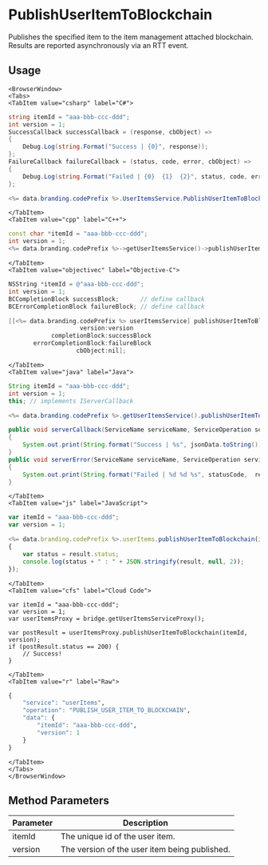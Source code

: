 # PublishUserItemToBlockchain

Publishes the specified item to the item management attached blockchain. Results are reported asynchronously via an RTT event.

<PartialServop service_name="userItems" operation_name="PUBLISH_USER_ITEM_TO_BLOCKCHAIN" />

## Usage

```mdx-code-block
<BrowserWindow>
<Tabs>
<TabItem value="csharp" label="C#">
```

```csharp
string itemId = "aaa-bbb-ccc-ddd";
int version = 1;
SuccessCallback successCallback = (response, cbObject) =>
{
    Debug.Log(string.Format("Success | {0}", response));
};
FailureCallback failureCallback = (status, code, error, cbObject) =>
{
    Debug.Log(string.Format("Failed | {0}  {1}  {2}", status, code, error));
};

<%= data.branding.codePrefix %>.UserItemsService.PublishUserItemToBlockchain(itemId, version, successCallback, failureCallback);
```

```mdx-code-block
</TabItem>
<TabItem value="cpp" label="C++">
```

```cpp
const char *itemId = "aaa-bbb-ccc-ddd";
int version = 1;
<%= data.branding.codePrefix %>->getUserItemsService()->publishUserItemToBlockchain(itemId, version, this);
```

```mdx-code-block
</TabItem>
<TabItem value="objectivec" label="Objective-C">
```

```objectivec
NSString *itemId = @"aaa-bbb-ccc-ddd";
int version = 1;
BCCompletionBlock successBlock;      // define callback
BCErrorCompletionBlock failureBlock; // define callback

[[<%= data.branding.codePrefix %> userItemsService] publishUserItemToBlockchain:itemId
                    version:version
            completionBlock:successBlock
       errorCompletionBlock:failureBlock
                   cbObject:nil];
```

```mdx-code-block
</TabItem>
<TabItem value="java" label="Java">
```

```java
String itemId = "aaa-bbb-ccc-ddd";
int version = 1;
this; // implements IServerCallback

<%= data.branding.codePrefix %>.getUserItemsService().publishUserItemToBlockchain(itemId, version, this);

public void serverCallback(ServiceName serviceName, ServiceOperation serviceOperation, JSONObject jsonData)
{
    System.out.print(String.format("Success | %s", jsonData.toString()));
}
public void serverError(ServiceName serviceName, ServiceOperation serviceOperation, int statusCode, int reasonCode, String jsonError)
{
    System.out.print(String.format("Failed | %d %d %s", statusCode,  reasonCode, jsonError.toString()));
}
```

```mdx-code-block
</TabItem>
<TabItem value="js" label="JavaScript">
```

```javascript
var itemId = "aaa-bbb-ccc-ddd";
var version = 1;

<%= data.branding.codePrefix %>.userItems.publishUserItemToBlockchain(itemId, version, result =>
{
    var status = result.status;
    console.log(status + " : " + JSON.stringify(result, null, 2));
});
```

```mdx-code-block
</TabItem>
<TabItem value="cfs" label="Cloud Code">
```

```cfscript
var itemId = "aaa-bbb-ccc-ddd";
var version = 1;
var userItemsProxy = bridge.getUserItemsServiceProxy();

var postResult = userItemsProxy.publishUserItemToBlockchain(itemId, version);
if (postResult.status == 200) {
    // Success!
}
```

```mdx-code-block
</TabItem>
<TabItem value="r" label="Raw">
```

```r
{
	"service": "userItems",
	"operation": "PUBLISH_USER_ITEM_TO_BLOCKCHAIN",
	"data": {
		"itemId": "aaa-bbb-ccc-ddd",
		"version": 1
	}
}
```

```mdx-code-block
</TabItem>
</Tabs>
</BrowserWindow>
```

## Method Parameters
Parameter | Description
--------- | -----------
itemId | The unique id of the user item. 
version | The version of the user item being published. 


